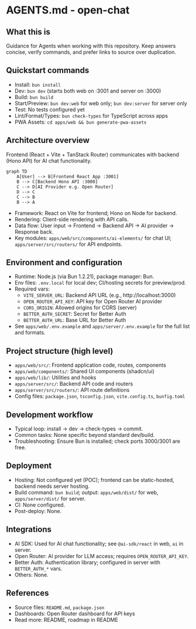 # AGENTS.md - open-chat

## What this is
Guidance for Agents when working with this repository. Keep answers concise, verify commands, and prefer links to source over duplication.

## Quickstart commands
- Install: `bun install`
- Dev: `bun dev` (starts both web on :3001 and server on :3000)
- Build: `bun build`
- Start/Preview: `bun dev:web` for web only; `bun dev:server` for server only
- Test: No tests configured yet
- Lint/Format/Types: `bun check-types` for TypeScript across apps
- PWA Assets: `cd apps/web && bun generate-pwa-assets`

## Architecture overview
Frontend (React + Vite + TanStack Router) communicates with backend (Hono API) for AI chat functionality.

```mermaid
graph TD
    A[User] --> B[Frontend React App :3001]
    B --> C[Backend Hono API :3000]
    C --> D[AI Provider e.g. Open Router]
    D --> C
    C --> B
    B --> A
```

- Framework: React on Vite for frontend; Hono on Node for backend.
- Rendering: Client-side rendering with API calls.
- Data flow: User input → Frontend → Backend API → AI provider → Response back.
- Key modules: `apps/web/src/components/ai-elements/` for chat UI; `apps/server/src/routers/` for API endpoints.

## Environment and configuration
- Runtime: Node.js (via Bun 1.2.21), package manager: Bun.
- Env files: `.env.local` for local dev; CI/hosting secrets for preview/prod.
- Required vars:
  - `VITE_SERVER_URL`: Backend API URL (e.g., http://localhost:3000)
  - `OPEN_ROUTER_API_KEY`: API key for Open Router AI provider
  - `CORS_ORIGIN`: Allowed origins for CORS (server)
  - `BETTER_AUTH_SECRET`: Secret for Better Auth
  - `BETTER_AUTH_URL`: Base URL for Better Auth
- See `apps/web/.env.example` and `apps/server/.env.example` for the full list and formats.

## Project structure (high level)
- `apps/web/src/`: Frontend application code, routes, components
- `apps/web/components/`: Shared UI components (shadcn/ui)
- `apps/web/lib/`: Utilities and hooks
- `apps/server/src/`: Backend API code and routers
- `apps/server/src/routers/`: API route definitions
- Config files: `package.json`, `tsconfig.json`, `vite.config.ts`, `bunfig.toml`

## Development workflow
- Typical loop: install → dev → check-types → commit.
- Common tasks: None specific beyond standard dev/build.
- Troubleshooting: Ensure Bun is installed; check ports 3000/3001 are free.

## Deployment
- Hosting: Not configured yet (POC); frontend can be static-hosted, backend needs server hosting.
- Build command: `bun build`; output: `apps/web/dist/` for web, `apps/server/dist/` for server.
- CI: None configured.
- Post-deploy: None.

## Integrations
- AI SDK: Used for AI chat functionality; see `@ai-sdk/react` in web, `ai` in server.
- Open Router: AI provider for LLM access; requires `OPEN_ROUTER_API_KEY`.
- Better Auth: Authentication library; configured in server with `BETTER_AUTH_*` vars.
- Others: None.

## References
- Source files: `README.md`, `package.json`
- Dashboards: Open Router dashboard for API keys
- Read more: README, roadmap in README
